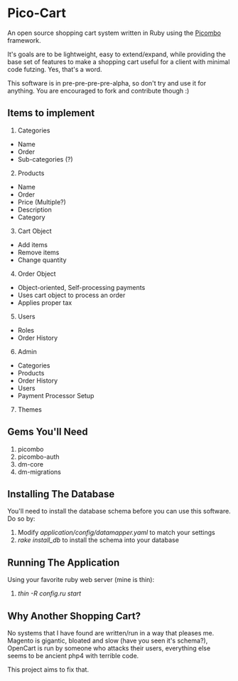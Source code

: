 Pico-Cart
===

An open source shopping cart system written in Ruby using the [Picombo](http://github.com/zombor/Picombo/) framework.

It's goals are to be lightweight, easy to extend/expand, while providing the base set of features to make a shopping cart useful for a client with minimal code futzing. Yes, that's a word.

This software is in pre-pre-pre-pre-alpha, so don't try and use it for anything. You are encouraged to fork and contribute though :)

Items to implement
---

1. Categories
 - Name
 - Order
 - Sub-categories (?)
2. Products
 - Name
 - Order
 - Price (Multiple?)
 - Description
 - Category
3. Cart Object
 - Add items
 - Remove items
 - Change quantity
4. Order Object
 - Object-oriented, Self-processing payments
 - Uses cart object to process an order
 - Applies proper tax
5. Users
 - Roles
 - Order History
6. Admin
 - Categories
 - Products
 - Order History
 - Users
 - Payment Processor Setup
7. Themes

Gems You'll Need
---

1. picombo
2. picombo-auth
3. dm-core
4. dm-migrations

Installing The Database
---

You'll need to install the database schema before you can use this software. Do so by:

1. Modify _application/config/datamapper.yaml_ to match your settings
2. _rake install_db_ to install the schema into your database

Running The Application
---

Using your favorite ruby web server (mine is thin):

1. _thin -R config.ru start_

Why Another Shopping Cart?
---

No systems that I have found are written/run in a way that pleases me. Magento is gigantic, bloated and slow (have you seen it's schema?), OpenCart is run by someone who attacks their users, everything else seems to be ancient php4 with terrible code.

This project aims to fix that.